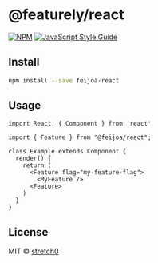 # @featurely/react

[![NPM](https://img.shields.io/npm/v/@featurely/react.svg)](https://www.npmjs.com/package/@featurely/react) [![JavaScript Style Guide](https://img.shields.io/badge/code_style-standard-brightgreen.svg)](https://standardjs.com)

## Install

```bash
npm install --save feijoa-react
```

## Usage

```tsx
import React, { Component } from 'react'

import { Feature } from "@feijoa/react";

class Example extends Component {
  render() {
    return (
      <Feature flag="my-feature-flag">
        <MyFeature />
      <Feature>
    )
  }
}
```

## License

MIT © [stretch0](https://github.com/stretch0)
